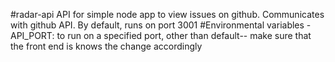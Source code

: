#radar-api
API for simple node app to view issues on github. Communicates with github API. By default, runs on port 3001
#Environmental variables
-API_PORT: to run on a specified port, other than default-- make sure that the front end is knows the change accordingly